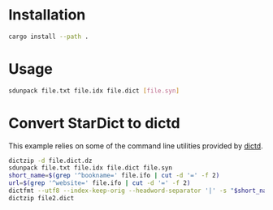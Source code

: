 # Installation

```sh
cargo install --path .
```

# Usage

```sh
sdunpack file.txt file.idx file.dict [file.syn]
```

# Convert StarDict to dictd

This example relies on some of the command line utilities provided by [dictd](https://sourceforge.net/projects/dict/files/dictd/).

```sh
dictzip -d file.dict.dz
sdunpack file.txt file.idx file.dict file.syn
short_name=$(grep '^bookname=' file.ifo | cut -d '=' -f 2)
url=$(grep '^website=' file.ifo | cut -d '=' -f 2)
dictfmt --utf8 --index-keep-orig --headword-separator '|' -s "$short_name" -u "$url" -t file2 < file.txt
dictzip file2.dict
```
